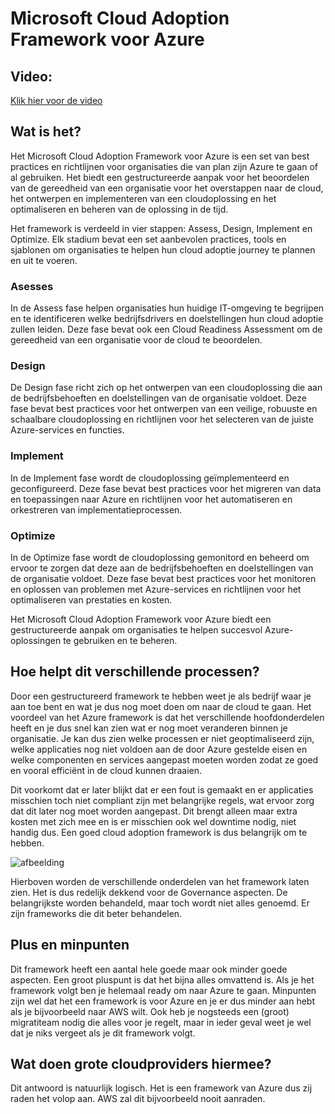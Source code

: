 # Microsoft Cloud Adoption Framework voor Azure

## Video: 
[Klik hier voor de video](https://www.microsoft.com/nl-nl/videoplayer/embed/RE4tyzr?postJsllMsg=true&autoCaptions=nl-nl)

## Wat is het?
Het Microsoft Cloud Adoption Framework voor Azure is een set van best practices en richtlijnen voor organisaties die van plan zijn Azure te gaan of al gebruiken. Het biedt een gestructureerde aanpak voor het beoordelen van de gereedheid van een organisatie voor het overstappen naar de cloud, het ontwerpen en implementeren van een cloudoplossing en het optimaliseren en beheren van de oplossing in de tijd.

Het framework is verdeeld in vier stappen: Assess, Design, Implement en Optimize. Elk stadium bevat een set aanbevolen practices, tools en sjablonen om organisaties te helpen hun cloud adoptie journey te plannen en uit te voeren.

### Asesses
In de Assess fase helpen organisaties hun huidige IT-omgeving te begrijpen en te identificeren welke bedrijfsdrivers en doelstellingen hun cloud adoptie zullen leiden. Deze fase bevat ook een Cloud Readiness Assessment om de gereedheid van een organisatie voor de cloud te beoordelen.

### Design
De Design fase richt zich op het ontwerpen van een cloudoplossing die aan de bedrijfsbehoeften en doelstellingen van de organisatie voldoet. Deze fase bevat best practices voor het ontwerpen van een veilige, robuuste en schaalbare cloudoplossing en  richtlijnen voor het selecteren van de juiste Azure-services en functies.

### Implement
In de Implement fase wordt de cloudoplossing geïmplementeerd en geconfigureerd. Deze fase bevat best practices voor het migreren van data en toepassingen naar Azure en richtlijnen voor het automatiseren en orkestreren van implementatieprocessen.

### Optimize
In de Optimize fase wordt de cloudoplossing gemonitord en beheerd om ervoor te zorgen dat deze aan de bedrijfsbehoeften en doelstellingen van de organisatie voldoet. Deze fase bevat best practices voor het monitoren en oplossen van problemen met Azure-services en richtlijnen voor het optimaliseren van prestaties en kosten.

Het Microsoft Cloud Adoption Framework voor Azure biedt een gestructureerde aanpak om organisaties te helpen succesvol Azure-oplossingen te gebruiken en te beheren. 

## Hoe helpt dit verschillende processen?
Door een gestructureerd framework te hebben weet je als bedrijf waar je aan toe bent en wat je dus nog moet doen om naar de cloud te gaan. Het voordeel van het Azure framework is dat het verschillende hoofdonderdelen heeft en je dus snel kan zien wat er nog moet veranderen binnen je organisatie. Je kan dus zien welke processen er niet geoptimaliseerd zijn, welke applicaties nog niet voldoen aan de door Azure gestelde eisen en welke componenten en services aangepast moeten worden zodat ze goed en vooral efficiënt in de cloud kunnen draaien. 

Dit voorkomt dat er later blijkt dat er een fout is gemaakt en er applicaties misschien toch niet compliant zijn met belangrijke regels, wat ervoor zorg dat dit later nog moet worden aangepast. Dit brengt alleen maar extra kosten met zich mee en is er misschien ook wel downtime nodig, niet handig dus. Een goed cloud adoption framework is dus belangrijk om te hebben.

 ![afbeelding](/cloud-governance/blob/main/overview.png)

Hierboven worden de verschillende onderdelen van het framework laten zien. Het is dus redelijk dekkend voor de Governance aspecten. De belangrijkste worden behandeld, maar toch wordt niet alles genoemd. Er zijn frameworks die dit beter behandelen.

## Plus en minpunten
Dit framework heeft een aantal hele goede maar ook minder goede aspecten. Een groot pluspunt is dat het bijna alles omvattend is. Als je het framework volgt ben je helemaal ready om naar Azure te gaan. Minpunten zijn wel dat het een framework is voor Azure en je er dus minder aan hebt als je bijvoorbeeld naar AWS wilt. Ook heb je nogsteeds een (groot) migratiteam nodig die alles voor je regelt, maar in ieder geval weet je wel dat je niks vergeet als je dit framework volgt.

## Wat doen grote cloudproviders hiermee?
Dit antwoord is natuurlijk logisch. Het is een framework van Azure dus zij raden het volop aan. AWS zal dit bijvoorbeeld nooit aanraden.
